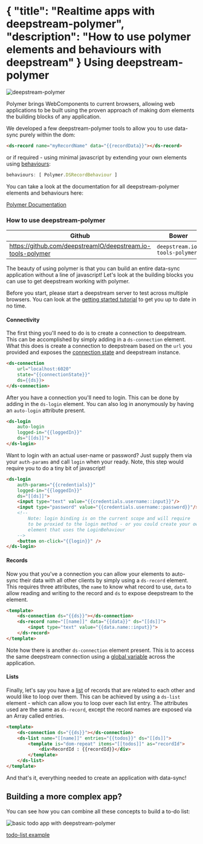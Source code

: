 {
    "title": "Realtime apps with deepstream-polymer",
    "description": "How to use polymer elements and behaviours with deepstream"
}
Using deepstream-polymer
=================================================

![deepstream-polymer](../assets/images/polymer/deepstream-polymer.png)

Polymer brings WebComponents to current browsers, allowing web applications to be built using the proven approach of making dom elements the building blocks of any application.

We developed a few deepstream-polymer tools to allow you to use data-sync purely within the dom:

```html
<ds-record name="myRecordName" data="{{recordData}}"></ds-record>
```
or if required - using minimal javascript by extending your own elements using [behaviours](//www.polymer-project.org/1.0/docs/devguide/behaviors.html):
```javascript
behaviours: [ Polymer.DSRecordBehaviour ]
```

You can take a look at the documentation for all deepstream-polymer elements and behaviours here:

<a class="mega" href="//deepstreamio.github.io/deepstream.io-tools-polymer"><i class="fa fa-book"></i>Polymer Documentation</a>

### How to use deepstream-polymer

<table class="mini space">
    <thead>
        <tr>
            <th><i class="fa fa-github"></i>Github</th>
            <th><i class="fa fa-cube"></i>Bower</th>
        </tr>
    </thead>
    <tbody>
        <tr>
            <td>
                <a href="https://github.com/deepstreamIO/deepstream.io-tools-polymer">
                    https://github.com/deepstreamIO/deepstream.io-tools-polymer
                </a>
            </td>
            <td><code>deepstream.io-tools-polymer</code></td>
        </tr>
    </tbody>
</table>

The beauty of using polymer is that you can build an entire data-sync application without a line of javascript! Let's look at the building blocks you can use to get deepstream working with polymer.

Before you start, please start a deepstream server to test across multiple browsers. You can look at the [getting started tutorial](getting-started.html) to get you up to date in no time.

#### Connectivity

The first thing you'll need to do is to create a connection to deepstream. This can be accomplished by simply adding in a `ds-connection` element. What this does is create a connection to deepstream based on the `url` you provided and exposes the [connection state](../docs/connection_states.html) and deepstream instance.

```html
<ds-connection 
    url="localhost:6020" 
    state="{{connectionState}}"
    ds={{ds}}>
</ds-connection>
```

After you have a connection you'll need to login. This can be done by adding in the `ds-login` element. You can also log in anonymously by having an `auto-login` attribute present.

```html
<ds-login 
    auto-login
    logged-in="{{loggedIn}}"
    ds="[[ds]]">
</ds-login>
```

Want to login with an actual user-name or password? Just supply them via your `auth-params` and call `login` when your ready. Note, this step would require you to do a tiny bit of javascript!

```html
<ds-login 
    auth-params="{{credentials}}"
    logged-in="{{loggedIn}}"
    ds="[[ds]]">
    <input type="text" value="{{credentials.username::input}}"/>
    <input type="password" value="{{credentials.username::password}}"/>
    <!-- 
        Note: login binding is on the current scope and will require 
        to be proxied to the login method - or you could create your own 
        element that uses the LoginBehaviour
    -->
    <button on-click="{{login}}" />
</ds-login>
```

#### Records

Now you that you've a connection you can allow your elements to auto-sync their data with all other clients by simply using a `ds-record` element. This requires three attributes, the `name` to know what record to use, `data` to allow reading and writing to the record and `ds` to expose deepstream to the element.

```html
<template>
    <ds-connection ds="{{ds}}"></ds-connection>
    <ds-record name="[[name]]" data="{{data}}" ds="[[ds]]">
        <input type="text" value="{{data.name::input}}">
    </ds-record>
</template>
```

Note how there is another `ds-connection` element present. This is to access the same deepstream connection using a [global variable](https://github.com/Polymer/docs/issues/334) across the application.

#### Lists

Finally, let's say you have a [list](https://deepstream.io/tutorials/lists.html) of records that are related to each other and would like to loop over them. This can be achieved by using a `ds-list` element - which can allow you to loop over each list entry. The attributes used are the same as `ds-record`, except the record names are exposed via an Array called entries.

```html
<template>
    <ds-connection ds="{{ds}}"></ds-connection>
    <ds-list name="[[name]]" entries="{{todos}}" ds="[[ds]]">
        <template is="dom-repeat" items="[[todos]]" as="recordId">
            <div>RecordId : {{recordId}}</div>
        </template>
    </ds-list>
</template>
```

And that's it, everything needed to create an application with data-sync!

## Building a more complex app?

You can see how you can combine all these concepts to build a to-do list:

<img width="" src="../assets/images/polymer/example-app.gif" alt="basic todo app with deepstream-polymer" />

<a class="mega" href="//github.com/deepstreamIO/ds-tutorial-polymer"><i class="fa fa-github"></i>todo-list example</a>